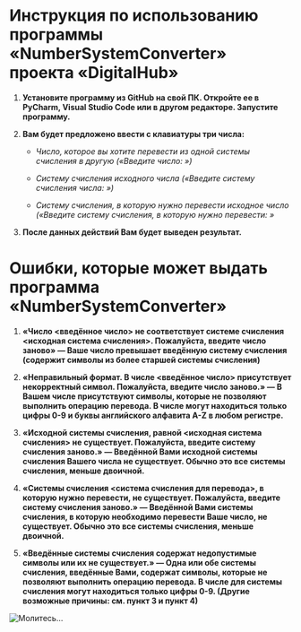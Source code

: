 Инструкция по использованию программы «NumberSystemConverter» проекта «DigitalHub»
=========

1. **Установите программу из GitHub на свой ПК. Откройте ее в PyCharm, Visual Studio Code или в другом редакторе. Запустите программу.**

2. **Вам будет предложено ввести с клавиатуры три числа:**
   * *Число, которое вы хотите перевести из одной системы счисления в другую («Введите число: »)*

   * *Систему счисления исходного числа («Введите систему счисления числа: »)*

   * *Систему счисления, в которую нужно перевести исходное число («Введите систему счисления, в которую нужно перевести: »*

3. **После данных действий Вам будет выведен результат.**

Ошибки, которые может выдать программа «NumberSystemConverter»
=========

1. **«Число <введённое число> не соответствует системе счисления <исходная система счисления>. Пожалуйста, введите число заново» — Ваше число превышает введённую систему счисления (содержит символы из более старшей системы счисления)**

2. **«Неправильный формат. В числе <введённое число> присутствует некорректный символ. Пожалуйста, введите число заново.» — В Вашем числе присутствуют символы, которые не позволяют выполнить операцию перевода. В числе могут находиться только цифры 0-9 и буквы английского алфавита A-Z в любом регистре.**
 
3. **«Исходной системы счисления, равной <исходная система счисления> не существует. Пожалуйста, введите систему счисления заново.» — Введённой Вами исходной системы счисления Вашего числа не существует. Обычно это все системы счисления, меньше двоичной.**
   
4. **«Системы счисления <система счисления для перевода>, в которую нужно перевести, не существует. Пожалуйста, введите систему счисления заново.» — Введённой Вами системы счисления, в которую необходимо перевести Ваше число, не существует. Обычно это все системы счисления, меньше двоичной.**
   
5. **«Введённые системы счисления содержат недопустимые символы или их не существует.» — Одна или обе системы счисления, введённые Вами, содержат символы, которые не позволяют выполнить операцию перевода. В числе для системы счисления могут находиться только цифры 0-9. (Другие возможные причины: см. пункт 3 и пункт 4)**

![Молитесь...](file:///C:/Users/user/Downloads/%D0%A1%D0%BD%D0%B8%D0%BC%D0%BE%D0%BA%20%D1%8D%D0%BA%D1%80%D0%B0%D0%BD%D0%B0%202025-10-24%20225215.png)

